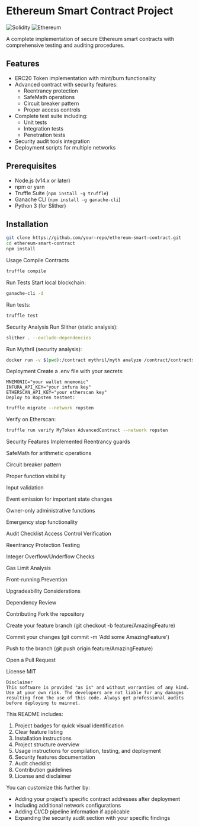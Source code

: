 # Ethereum Smart Contract Project

![Solidity](https://img.shields.io/badge/Solidity-%23363636.svg?style=for-the-badge&logo=solidity&logoColor=white)
![Ethereum](https://img.shields.io/badge/Ethereum-3C3C3D?style=for-the-badge&logo=Ethereum&logoColor=white)

A complete implementation of secure Ethereum smart contracts with comprehensive testing and auditing procedures.

## Features

- ERC20 Token implementation with mint/burn functionality
- Advanced contract with security features:
  - Reentrancy protection
  - SafeMath operations
  - Circuit breaker pattern
  - Proper access controls
- Complete test suite including:
  - Unit tests
  - Integration tests
  - Penetration tests
- Security audit tools integration
- Deployment scripts for multiple networks

## Prerequisites

- Node.js (v14.x or later)
- npm or yarn
- Truffle Suite (`npm install -g truffle`)
- Ganache CLI (`npm install -g ganache-cli`)
- Python 3 (for Slither)

## Installation

```bash
git clone https://github.com/your-repo/ethereum-smart-contract.git
cd ethereum-smart-contract
npm install
```

Usage
Compile Contracts

```bash
truffle compile
```
Run Tests
Start local blockchain:

```bash
ganache-cli -d
```
Run tests:

```bash
truffle test
```
Security Analysis
Run Slither (static analysis):

```bash
slither . --exclude-dependencies
```
Run Mythril (security analysis):

```bash
docker run -v $(pwd):/contract mythril/myth analyze /contract/contracts/AdvancedContract.sol
```
Deployment
Create a .env file with your secrets:
```
MNEMONIC="your wallet mnemonic"
INFURA_API_KEY="your infura key"
ETHERSCAN_API_KEY="your etherscan key"
Deploy to Ropsten testnet:
```

```bash
truffle migrate --network ropsten
```
Verify on Etherscan:

```bash
truffle run verify MyToken AdvancedContract --network ropsten
```
Security Features Implemented
Reentrancy guards

SafeMath for arithmetic operations

Circuit breaker pattern

Proper function visibility

Input validation

Event emission for important state changes

Owner-only administrative functions

Emergency stop functionality

Audit Checklist
Access Control Verification

Reentrancy Protection Testing

Integer Overflow/Underflow Checks

Gas Limit Analysis

Front-running Prevention

Upgradeability Considerations

Dependency Review

Contributing
Fork the repository

Create your feature branch (git checkout -b feature/AmazingFeature)

Commit your changes (git commit -m 'Add some AmazingFeature')

Push to the branch (git push origin feature/AmazingFeature)

Open a Pull Request

License
MIT
```
Disclaimer
This software is provided "as is" and without warranties of any kind. Use at your own risk. The developers are not liable for any damages resulting from the use of this code. Always get professional audits before deploying to mainnet.
```

This README includes:

1. Project badges for quick visual identification
2. Clear feature listing
3. Installation instructions
4. Project structure overview
5. Usage instructions for compilation, testing, and deployment
6. Security features documentation
7. Audit checklist
8. Contribution guidelines
9. License and disclaimer

You can customize this further by:
- Adding your project's specific contract addresses after deployment
- Including additional network configurations
- Adding CI/CD pipeline information if applicable
- Expanding the security audit section with your specific findings
